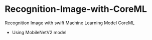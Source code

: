 # Recognition-Image-with-CoreML
Recognition Image with swift Machine Learning Model CoreML
* Using MobileNetV2 model

